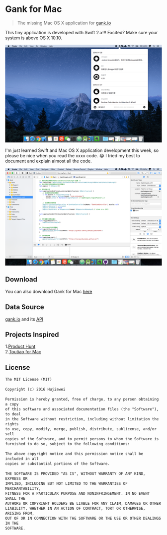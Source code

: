 
# Gank for Mac

> The missing Mac OS X application for [gank.io](https://gank.io)

This tiny application is developed with Swift 2.x!!! Excited? Make sure your system is above OS X 10.10.

![img](screenshot2.png)

I'm just learned Swift and Mac OS X application development this week, so please be nice when you read the xxxx code. 😂 I tried my best to document and explain almost all the code.

![img](screenshot3.png)

## Download

You can also download Gank for Mac [here](https://github.com/hujiaweibujidao/Gank/releases)

## Data Source

[gank.io](http://gank.io/) and its [API](http://gank.io/api)

## Projects Inspired

1.[Product Hunt](https://github.com/producthunt/producthunt-osx)  
2.[Toutiao for Mac](https://github.com/judi0713/TouTiao)

## License

```
The MIT License (MIT)

Copyright (c) 2016 Hujiawei

Permission is hereby granted, free of charge, to any person obtaining a copy
of this software and associated documentation files (the "Software"), to deal
in the Software without restriction, including without limitation the rights
to use, copy, modify, merge, publish, distribute, sublicense, and/or sell
copies of the Software, and to permit persons to whom the Software is
furnished to do so, subject to the following conditions:

The above copyright notice and this permission notice shall be included in all
copies or substantial portions of the Software.

THE SOFTWARE IS PROVIDED "AS IS", WITHOUT WARRANTY OF ANY KIND, EXPRESS OR
IMPLIED, INCLUDING BUT NOT LIMITED TO THE WARRANTIES OF MERCHANTABILITY,
FITNESS FOR A PARTICULAR PURPOSE AND NONINFRINGEMENT. IN NO EVENT SHALL THE
AUTHORS OR COPYRIGHT HOLDERS BE LIABLE FOR ANY CLAIM, DAMAGES OR OTHER
LIABILITY, WHETHER IN AN ACTION OF CONTRACT, TORT OR OTHERWISE, ARISING FROM,
OUT OF OR IN CONNECTION WITH THE SOFTWARE OR THE USE OR OTHER DEALINGS IN THE
SOFTWARE.
```
